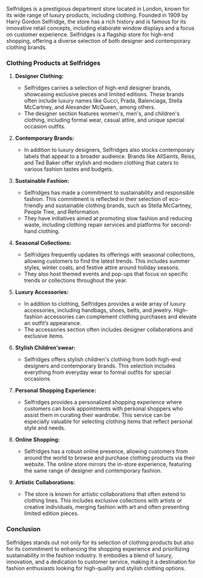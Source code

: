 Selfridges is a prestigious department store located in London, known for its wide range of luxury products, including clothing. Founded in 1909 by Harry Gordon Selfridge, the store has a rich history and is famous for its innovative retail concepts, including elaborate window displays and a focus on customer experience. Selfridges is a flagship store for high-end shopping, offering a diverse selection of both designer and contemporary clothing brands.

### Clothing Products at Selfridges

1. **Designer Clothing:**
   - Selfridges carries a selection of high-end designer brands, showcasing exclusive pieces and limited editions. These brands often include luxury names like Gucci, Prada, Balenciaga, Stella McCartney, and Alexander McQueen, among others.
   - The designer section features women's, men's, and children's clothing, including formal wear, casual attire, and unique special occasion outfits.

2. **Contemporary Brands:**
   - In addition to luxury designers, Selfridges also stocks contemporary labels that appeal to a broader audience. Brands like AllSaints, Reiss, and Ted Baker offer stylish and modern clothing that caters to various fashion tastes and budgets.

3. **Sustainable Fashion:**
   - Selfridges has made a commitment to sustainability and responsible fashion. This commitment is reflected in their selection of eco-friendly and sustainable clothing brands, such as Stella McCartney, People Tree, and Reformation.
   - They have initiatives aimed at promoting slow fashion and reducing waste, including clothing repair services and platforms for second-hand clothing.

4. **Seasonal Collections:**
   - Selfridges frequently updates its offerings with seasonal collections, allowing customers to find the latest trends. This includes summer styles, winter coats, and festive attire around holiday seasons.
   - They also host themed events and pop-ups that focus on specific trends or collections throughout the year.

5. **Luxury Accessories:**
   - In addition to clothing, Selfridges provides a wide array of luxury accessories, including handbags, shoes, belts, and jewelry. High-fashion accessories can complement clothing purchases and elevate an outfit’s appearance.
   - The accessories section often includes designer collaborations and exclusive items.

6. **Stylish Children'swear:**
   - Selfridges offers stylish children's clothing from both high-end designers and contemporary brands. This selection includes everything from everyday wear to formal outfits for special occasions.

7. **Personal Shopping Experience:**
   - Selfridges provides a personalized shopping experience where customers can book appointments with personal shoppers who assist them in curating their wardrobe. This service can be especially valuable for selecting clothing items that reflect personal style and needs.

8. **Online Shopping:**
   - Selfridges has a robust online presence, allowing customers from around the world to browse and purchase clothing products via their website. The online store mirrors the in-store experience, featuring the same range of designer and contemporary fashion.

9. **Artistic Collaborations:**
   - The store is known for artistic collaborations that often extend to clothing lines. This includes exclusive collections with artists or creative individuals, merging fashion with art and often presenting limited edition pieces.

### Conclusion

Selfridges stands out not only for its selection of clothing products but also for its commitment to enhancing the shopping experience and prioritizing sustainability in the fashion industry. It embodies a blend of luxury, innovation, and a dedication to customer service, making it a destination for fashion enthusiasts looking for high-quality and stylish clothing options.